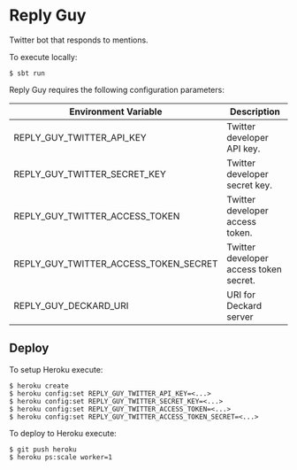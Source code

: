 # Reply Guy

Twitter bot that responds to mentions.

To execute locally:

```shell script
$ sbt run
```

Reply Guy requires the following configuration parameters:

| Environment Variable                  | Description 
| ------------------------------------- | -----------
| REPLY_GUY_TWITTER_API_KEY             | Twitter developer API key.
| REPLY_GUY_TWITTER_SECRET_KEY          | Twitter developer secret key.
| REPLY_GUY_TWITTER_ACCESS_TOKEN        | Twitter developer access token.
| REPLY_GUY_TWITTER_ACCESS_TOKEN_SECRET | Twitter developer access token secret.
| REPLY_GUY_DECKARD_URI                 | URI for Deckard server

## Deploy

To setup Heroku execute:

```shell script
$ heroku create
$ heroku config:set REPLY_GUY_TWITTER_API_KEY=<...>
$ heroku config:set REPLY_GUY_TWITTER_SECRET_KEY=<...>
$ heroku config:set REPLY_GUY_TWITTER_ACCESS_TOKEN=<...>
$ heroku config:set REPLY_GUY_TWITTER_ACCESS_TOKEN_SECRET=<...>
```

To deploy to Heroku execute:

```shell script
$ git push heroku
$ heroku ps:scale worker=1
```

